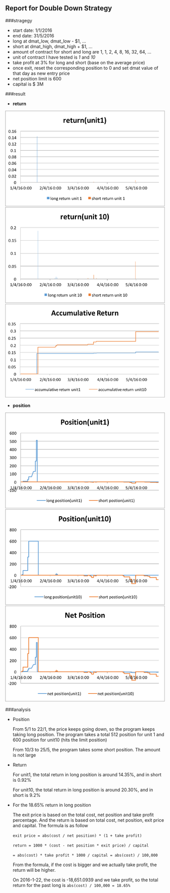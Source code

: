 ## Report for Double Down Strategy
###stragegy
- start date: 1/1/2016
- end date: 31/5/2016
- long at dmat_low, dmat_low - $1, ...
- short at dmat_high, dmat_high + $1, ...
- amount of contract for short and long are 1, 1, 2, 4, 8, 16, 32, 64, ...
- unit of contract I have tested is *1* and *10*
- take profit at 3% for long and short (base on the average price)
- once exit, reset the corresponding position to 0 and set dmat value of that day as new entry price
- net position limit is 600
- capital is $ 3M
 
###result
- **return**

![](./return_unit1.png)![](./return_unit10.png)
![](./Accumulative_Return.png)

- **position** 

![](./position_unit1.png)![](./position_unit10.png)
![](./net_position.png)

###analysis
- Position
	
	From 5/1 to 22/1, the price keeps going down, so the program keeps taking long position. The program takes a total 512 position for unit 1 and 600 position for unit10 (hits the limit position)

	From 10/3 to 25/5, the program takes some short position. The amount is not large
- Return

	For unit1, the total return in long position is around 14.35%, and in short is 0.92%
	
	For unit10, the total return in long position is around 20.30%, and in short is 9.2% 
- For the 18.65% return in long position
	
	The exit price is based on the total cost, net position and take profit percentage. And the return is based on total cost, net position, exit price and capital. The formula is as follow
	
	`exit price = abs(cost / net position) * (1 + take profit)`
	
	`return = 1000 * (cost - net position * exit price) / capital`
	
	`= abs(cost) * take profit * 1000 / capital = abs(cost) / 100,000`
	
	From the formula, if the cost is bigger and we actually take profit, the return will be higher. 
	
	On 2016-1-22, the cost is -18,651.0939 and we take profit, so the total return for the past long is `abs(cost) / 100,000 = 18.65%`
	